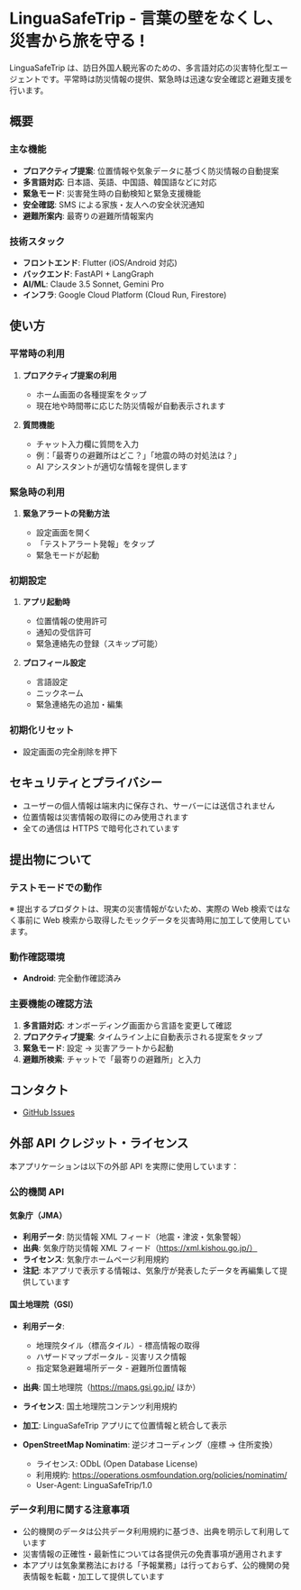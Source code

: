 # LinguaSafeTrip - 言葉の壁をなくし、災害から旅を守る !

LinguaSafeTrip は、訪日外国人観光客のための、多言語対応の災害特化型エージェントです。平常時は防災情報の提供、緊急時は迅速な安全確認と避難支援を行います。

## 概要

### 主な機能

- **プロアクティブ提案**: 位置情報や気象データに基づく防災情報の自動提案
- **多言語対応**: 日本語、英語、中国語、韓国語などに対応
- **緊急モード**: 災害発生時の自動検知と緊急支援機能
- **安全確認**: SMS による家族・友人への安全状況通知
- **避難所案内**: 最寄りの避難所情報案内

### 技術スタック

- **フロントエンド**: Flutter (iOS/Android 対応)
- **バックエンド**: FastAPI + LangGraph
- **AI/ML**: Claude 3.5 Sonnet, Gemini Pro
- **インフラ**: Google Cloud Platform (Cloud Run, Firestore)

## 使い方

### 平常時の利用

1. **プロアクティブ提案の利用**

   - ホーム画面の各種提案をタップ
   - 現在地や時間帯に応じた防災情報が自動表示されます

2. **質問機能**
   - チャット入力欄に質問を入力
   - 例：「最寄りの避難所はどこ？」「地震の時の対処法は？」
   - AI アシスタントが適切な情報を提供します

### 緊急時の利用

1. **緊急アラートの発動方法**

   - 設定画面を開く
   - 「テストアラート発報」をタップ
   - 緊急モードが起動

### 初期設定

1. **アプリ起動時**

   - 位置情報の使用許可
   - 通知の受信許可
   - 緊急連絡先の登録（スキップ可能）

2. **プロフィール設定**
   - 言語設定
   - ニックネーム
   - 緊急連絡先の追加・編集

### 初期化リセット

- 設定画面の完全削除を押下

## セキュリティとプライバシー

- ユーザーの個人情報は端末内に保存され、サーバーには送信されません
- 位置情報は災害情報の取得にのみ使用されます
- 全ての通信は HTTPS で暗号化されています

## 提出物について

### テストモードでの動作

※ 提出するプロダクトは、現実の災害情報がないため、実際の Web 検索ではなく事前に Web 検索から取得したモックデータを災害時用に加工して使用しています。

### 動作確認環境

- **Android**: 完全動作確認済み

### 主要機能の確認方法

1. **多言語対応**: オンボーディング画面から言語を変更して確認
2. **プロアクティブ提案**: タイムライン上に自動表示される提案をタップ
3. **緊急モード**: 設定 → 災害アラートから起動
4. **避難所検索**: チャットで「最寄りの避難所」と入力

## コンタクト

- [GitHub Issues](https://github.com/hamaup/linguasafetrip/issues)

## 外部 API クレジット・ライセンス

本アプリケーションは以下の外部 API を実際に使用しています：

### 公的機関 API

#### 気象庁（JMA）

- **利用データ**: 防災情報 XML フィード（地震・津波・気象警報）
- **出典**: 気象庁防災情報 XML フィード（https://xml.kishou.go.jp/）
- **ライセンス**: 気象庁ホームページ利用規約
- **注記**: 本アプリで表示する情報は、気象庁が発表したデータを再編集して提供しています

#### 国土地理院（GSI）

- **利用データ**:
  - 地理院タイル（標高タイル）- 標高情報の取得
  - ハザードマップポータル - 災害リスク情報
  - 指定緊急避難場所データ - 避難所位置情報
- **出典**: 国土地理院（https://maps.gsi.go.jp/ ほか）
- **ライセンス**: 国土地理院コンテンツ利用規約
- **加工**: LinguaSafeTrip アプリにて位置情報と統合して表示

- **OpenStreetMap Nominatim**: 逆ジオコーディング（座標 → 住所変換）
  - ライセンス: ODbL (Open Database License)
  - 利用規約: https://operations.osmfoundation.org/policies/nominatim/
  - User-Agent: LinguaSafeTrip/1.0

### データ利用に関する注意事項

- 公的機関のデータは公共データ利用規約に基づき、出典を明示して利用しています
- 災害情報の正確性・最新性については各提供元の免責事項が適用されます
- 本アプリは気象業務法における「予報業務」は行っておらず、公的機関の発表情報を転載・加工して提供しています
